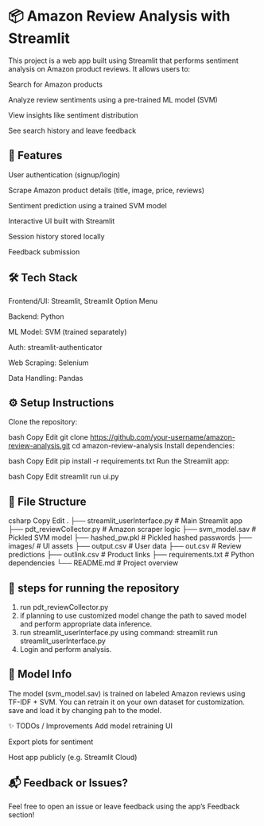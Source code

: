 # 📦 Amazon Review Analysis with Streamlit


This project is a web app built using Streamlit that performs sentiment analysis on Amazon product reviews. It allows users to:

Search for Amazon products

Analyze review sentiments using a pre-trained ML model (SVM)

View insights like sentiment distribution

See search history and leave feedback

## 🚀 Features

User authentication (signup/login)

Scrape Amazon product details (title, image, price, reviews)

Sentiment prediction using a trained SVM model

Interactive UI built with Streamlit

Session history stored locally

Feedback submission

## 🛠️ Tech Stack
Frontend/UI: Streamlit, Streamlit Option Menu

Backend: Python

ML Model: SVM (trained separately)

Auth: streamlit-authenticator

Web Scraping: Selenium 

Data Handling: Pandas

## ⚙️ Setup Instructions
Clone the repository:

bash
Copy
Edit
git clone https://github.com/your-username/amazon-review-analysis.git
cd amazon-review-analysis
Install dependencies:

bash
Copy
Edit
pip install -r requirements.txt
Run the Streamlit app:

bash
Copy
Edit
streamlit run ui.py
## 📁 File Structure
csharp
Copy
Edit
.
├── streamlit_userInterface.py                  # Main Streamlit app
├── pdt_reviewCollector.py                       # Amazon scraper logic
├── svm_model.sav                               # Pickled SVM model
├── hashed_pw.pkl                               # Pickled hashed passwords
├── images/                                     # UI assets
├── output.csv                                  # User data
├── out.csv                                     # Review predictions
├── outlink.csv                                 # Product links
├── requirements.txt                            # Python dependencies
└── README.md                                   # Project overview

## 🎯 steps for running the repository
1. run pdt_reviewCollector.py
2. if planning to use customized model change the path to saved model and perform appropriate data inference.
3. run streamlit_userInterface.py using command: streamlit run streamlit_userInterface.py
4. Login and perform analysis.

## 🤖 Model Info
The model (svm_model.sav) is trained on labeled Amazon reviews using TF-IDF + SVM. You can retrain it on your own dataset for customization. save and load it by changing pah to the model.

✨ TODOs / Improvements
 Add model retraining UI

 Export plots for sentiment

 Host app publicly (e.g. Streamlit Cloud)

## 📬 Feedback or Issues?
Feel free to open an issue or leave feedback using the app’s Feedback section!
